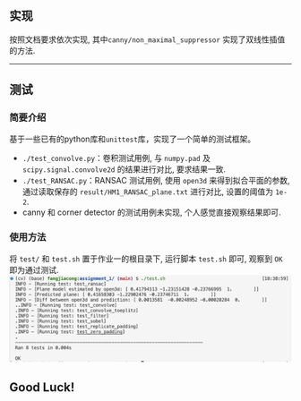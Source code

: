 ## 实现
按照文档要求依次实现, 其中`canny/non_maximal_suppressor` 实现了双线性插值的方法.  

---

## 测试
### 简要介绍
基于一些已有的python库和`unittest`库，实现了一个简单的测试框架。
- `./test_convolve.py`：卷积测试用例, 与 `numpy.pad` 及 `scipy.signal.convolve2d` 的结果进行对比, 要求结果一致.
- `./test_RANSAC.py`：RANSAC 测试用例, 使用 `open3d` 来得到拟合平面的参数, 通过读取保存的 `result/HM1_RANSAC_plane.txt` 进行对比, 设置的阈值为 `1e-2`.
- canny 和 corner detector 的测试用例未实现, 个人感觉直接观察结果即可.

### 使用方法
将 `test/` 和 `test.sh` 置于作业一的根目录下, 运行脚本 `test.sh` 即可, 观察到 `OK` 即为通过测试. ![通过](./doc.png)

## Good Luck! 